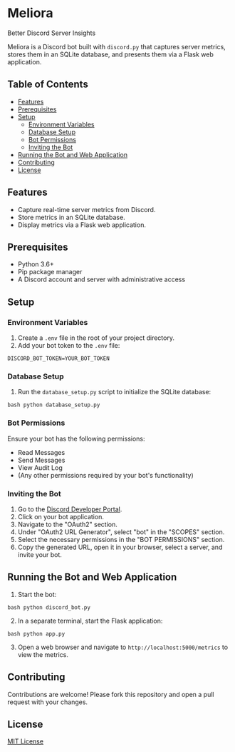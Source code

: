 # Meliora

Better Discord Server Insights

Meliora is a Discord bot built with `discord.py` that captures server metrics,
stores them in an SQLite database, and presents them via a Flask web
application.

## Table of Contents

- [Features](#features)
- [Prerequisites](#prerequisites)
- [Setup](#setup)
  - [Environment Variables](#environment-variables)
  - [Database Setup](#database-setup)
  - [Bot Permissions](#bot-permissions)
  - [Inviting the Bot](#inviting-the-bot)
- [Running the Bot and Web Application](#running-the-bot-and-web-application)
- [Contributing](#contributing)
- [License](#license)

## Features

- Capture real-time server metrics from Discord.
- Store metrics in an SQLite database.
- Display metrics via a Flask web application.

## Prerequisites

- Python 3.6+
- Pip package manager
- A Discord account and server with administrative access

## Setup

### Environment Variables

1. Create a `.env` file in the root of your project directory.
2. Add your bot token to the `.env` file:

``` DISCORD_BOT_TOKEN=YOUR_BOT_TOKEN ```

### Database Setup

1. Run the `database_setup.py` script to initialize the SQLite database:

```bash python database_setup.py ```

### Bot Permissions

Ensure your bot has the following permissions:

- Read Messages
- Send Messages
- View Audit Log
- (Any other permissions required by your bot's functionality)

### Inviting the Bot

1. Go to the [Discord Developer
Portal](https://discord.com/developers/applications).
2. Click on your bot application.
3. Navigate to the "OAuth2" section.
4. Under "OAuth2 URL Generator", select "bot" in the "SCOPES" section.
5. Select the necessary permissions in the "BOT PERMISSIONS" section.
6. Copy the generated URL, open it in your browser, select a server, and invite
your bot.

## Running the Bot and Web Application

1. Start the bot:

```bash python discord_bot.py ```

2. In a separate terminal, start the Flask application:

```bash python app.py ```

3. Open a web browser and navigate to `http://localhost:5000/metrics` to view
the metrics.

## Contributing

Contributions are welcome! Please fork this repository and open a pull request
with your changes.

## License

[MIT License](LICENSE.md)
